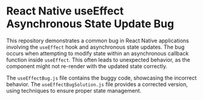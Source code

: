 # React Native useEffect Asynchronous State Update Bug

This repository demonstrates a common bug in React Native applications involving the `useEffect` hook and asynchronous state updates.  The bug occurs when attempting to modify state within an asynchronous callback function inside `useEffect`.  This often leads to unexpected behavior, as the component might not re-render with the updated state correctly.

The `useEffectBug.js` file contains the buggy code, showcasing the incorrect behavior.  The `useEffectBugSolution.js` file provides a corrected version, using techniques to ensure proper state management.